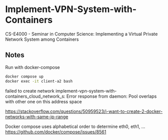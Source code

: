 # Implement-VPN-System-with-Containers
CS-E4000 - Seminar in Computer Science: Implementing a Virtual Private Network System among Containers

## Notes
Run with docker-compose
```bash
docker compose up
docker exec -it client-a2 bash
```

failed to create network implement-vpn-system-with-containers_cloud_network_s: Error response from daemon: Pool overlaps with other one on this address space

https://stackoverflow.com/questions/50959523/i-want-to-create-2-docker-networks-with-same-ip-range

Docker compose uses alphabetical order to determine eth0, eth1, ... https://github.com/docker/compose/issues/8561
